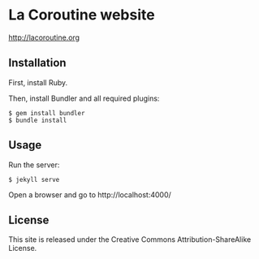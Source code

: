 # La Coroutine website

http://lacoroutine.org

## Installation

First, install Ruby.

Then, install Bundler and all required plugins:

```
$ gem install bundler
$ bundle install
```

## Usage

Run the server:

```
$ jekyll serve
```

Open a browser and go to http://localhost:4000/

## License

This site is released under the Creative Commons Attribution-ShareAlike License.
